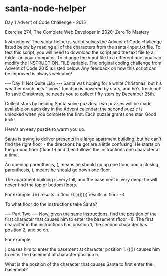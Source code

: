 # santa-node-helper
Day 1 Advent of Code Challenge - 2015

Exercise 274, The Complete Web Developer in 2020: Zero To Mastery

Instructions: The santa-helper.js script solves the Advent of Code challenge listed below by reading all of the characters from
the santa-input.txt file.  To test this script, you will need to download the script and the text file to a folder on your computer.  To change the input file to a different one, you can modify the INSTRUCTION_FILE variable. The original coding challenge from Advent of Code 2015 is listed below.  Any feedback on how this script can be improved is always welcome!

--- Day 1: Not Quite Lisp ---
Santa was hoping for a white Christmas, but his weather machine's "snow" function is powered by stars, and he's fresh out! To save Christmas, he needs you to collect fifty stars by December 25th.

Collect stars by helping Santa solve puzzles. Two puzzles will be made available on each day in the Advent calendar; the second puzzle is unlocked when you complete the first. Each puzzle grants one star. Good luck!

Here's an easy puzzle to warm you up.

Santa is trying to deliver presents in a large apartment building, but he can't find the right floor - the directions he got are a little confusing. He starts on the ground floor (floor 0) and then follows the instructions one character at a time.

An opening parenthesis, (, means he should go up one floor, and a closing parenthesis, ), means he should go down one floor.

The apartment building is very tall, and the basement is very deep; he will never find the top or bottom floors.

For example:
()() results in floor 0.
)())()) results in floor -3.

To what floor do the instructions take Santa?


--- Part Two ---
Now, given the same instructions, find the position of the first character that causes him to enter the basement (floor -1). The first character in the instructions has position 1, the second character has position 2, and so on.

For example:

) causes him to enter the basement at character position 1.
()()) causes him to enter the basement at character position 5.

What is the position of the character that causes Santa to first enter the basement?
